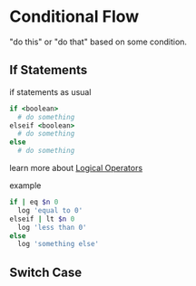 # Conditional Flow

"do this" or "do that" based on some condition.

## If Statements

if statements as usual

```ruby
if <boolean>
  # do something
elseif <boolean>
  # do something
else
  # do something
```

learn more about [Logical Operators](#logic-operators) 

example
```ruby
if | eq $n 0
  log 'equal to 0'
elseif | lt $n 0
  log 'less than 0'
else 
  log 'something else'
```

## Switch Case
